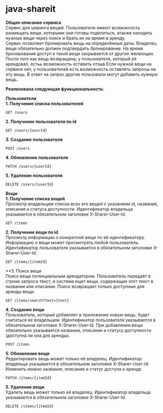 # java-shareit
**Общее описание сервиса** <br /> 
Сервис для шеринга вещей. Пользователи имеют возможность размещать вещи, которыми они готовы поделиться, атакже находить нужные вещи через поиск и брать их на время в аренду. <br /> 
Сервис позволяет бронировать вещь на определённые даты. Владелец вещи обязательно должен подтвердить бронирование.  На время бронирования доступ к такой вещи закрывается от других желающих. После того как вещь возвращена, у пользователя, который её арендовал, естьь возможность оставить отзыв.Если нужной вещи на сервисе нет, у пользователей есть возможность оставлять запросы на эту вещь. В ответ на запрос другие пользовали могут добавить нужную вещь.  <br /> 

**Реализована следующая функциональность**:      

***Пользователи*** <br /> 
**1. Получение списка пользователей** <br /> 

```
GET /users
```
**2. Получение пользователя по id** <br /> 

```
GET /users/{userId}
```
**3. Создание пользователя** <br /> 

```
POST /users
```
**4. Обновление пользователя** <br /> 

```
PATCH /users/{userId}
```
**5. Удаление пользователя** <br /> 

```
DELETE /users/{userId}
```
    
***Вещи*** <br /> 
**1. Получение списка вещей** <br /> 
Просмотр владельцем списка всех его вещей с указанием id, названия, описания и статуса доступности. Идентификатор владельца указывается в обязательном заголовке X-Sharer-User-Id.
```
GET /items
```
**2. Получение вещи по id** <br /> 
Просмотр информации о конкретной вещи по её идентификатору. Информацию о вещи может просмотреть любой пользователь. Идентификатор пользователя указывается в обязательном заголовке X-Sharer-User-Id.
```
GET /items/{itemId}
```
**3. Поиск вещи <br /> 
Поиск вещи потенциальным арендатором. Пользователь передаёт в строке запроса текст, и система ищет вещи, содержащие этот текст в названии или описании. Поиск возвращает только доступные для аренды вещи.
```
GET /items/search?text={text}
```
**4. Создание вещи** <br /> 
Пользователь, который добавляет в приложение новую вещь, будет считаться ее владельцем. Идентификатор пользователя указывается в обязательном заголовке X-Sharer-User-Id. При добавлении вещи обязательно указывается название, описание и статусу доступности (доступна ли она для аренды).
```
POST /items
```
**5. Обновление вещи** <br /> 
Редактировать вещь может только её владелец. Идентификатор владельца указывается в обязательном заголовке X-Sharer-User-Id. Изменить можно название, описание и статус доступа к аренде. 
```
PATCH /items/{itemId}
```
**5. Удаление вещи** <br /> 
Удалить вещь может только её владелец. Идентификатор владельца указывается в обязательном заголовке X-Sharer-User-Id.
```
DELETE /items/{itemId}
```